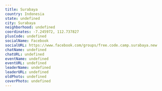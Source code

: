 ```yaml
---
title: Surabaya
country: Indonesia
state: undefined
city: Surabaya
neighborhood: undefined
coordinates: -7.245972, 112.737827
plusCode: undefined
socialName: Facebook
socialURL: https://www.facebook.com/groups/free.code.camp.surabaya.new
chatName: undefined
chatURL: undefined
eventName: undefined
eventURL: undefined
leaderName: undefined
leaderURL: undefined
oldPhoto: undefined
coverPhoto: undefined
---
```

